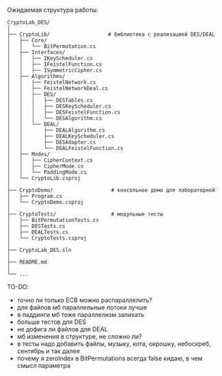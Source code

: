 Ожидаемая структура работы:

```text
CryptoLab_DES/
│
├── CryptoLib/                   # библиотека с реализацией DES/DEAL
│   ├── Core/
│   │   └── BitPermutation.cs
│   ├── Interfaces/
│   │   ├── IKeyScheduler.cs
│   │   ├── IFeistelFunction.cs
│   │   ├── ISymmetricCipher.cs
│   ├── Algorithms/
│   │   ├── FeistelNetwork.cs
│   │   ├── FeistelNetworkDeal.cs
│   │   ├── DES/
│   │   │   ├── DESTables.cs
│   │   │   ├── DESKeyScheduler.cs
│   │   │   ├── DESFeistelFunction.cs
│   │   │   └── DESAlgorithm.cs
│   │   └── DEAL/
│   │       ├── DEALAlgorithm.cs
│   │       ├── DEALKeyScheduler.cs
│   │       ├── DESAdapter.cs
│   │       └── DEALFeistelFunction.cs
│   ├── Modes/
│   │   ├── CipherContext.cs
│   │   ├── CipherMode.cs
│   │   └── PaddingMode.cs
│   └── CryptoLib.csproj
│
├── CryptoDemo/                   # консольное демо для лабораторной
│   ├── Program.cs
│   └── CryptoDemo.csproj
│
├── CryptoTests/                  # модульные тесты
│   ├── BitPermutationTests.cs
│   ├── DESTests.cs
│   ├── DEALTests.cs
│   └── CryptoTests.csproj
│
├── CryptoLab_DES.sln
│
├── README.md
│
└── ...
````


TO-DO:
- точно ли только ECB можно распараллелить?
- для файлов мб параллельные потоки лучше
- в паддинги мб тоже параллелизм запихать
- больше тестов для DES
- не дофига ли файлов для DEAL
- мб изменения в структуре, не сложно ли?
- в тесты надо добавить файлы, музыку, кота, окрошку, небоскреб, сентябрь и так далее
- почему я zeroIndex в BitPermutations всегда false кидаю, в чем смысл параметра